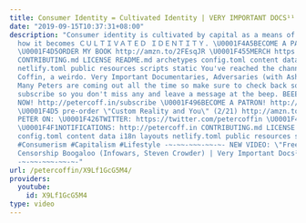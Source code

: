 ```yaml
---
title: Consumer Identity = Cultivated Identity | VERY IMPORTANT DOCS¹¹
date: "2019-09-15T10:37:31+08:00"
description: "Consumer identity is cultivated by capital as a means of control. Here's
  how it becomes ＣＵＬＴＩＶＡＴＥＤ ＩＤＥＮＴＩＴＹ. \U0001F4A5BECOME A PATRON at http://patreon.com/petercoffin
  \U0001F4D5ORDER MY BOOK http://amzn.to/2FEsqJR \U0001F455MERCH https://www.teepublic.com/stores/peter-coffin
  CONTRIBUTING.md LICENSE README.md archetypes config.toml content data i18n layouts
  netlify.toml public resources scripts static You've reached the channel of Peter
  Coffin, a weirdo. Very Important Documentaries, Adversaries (with Ashleigh!) and
  Many Peters are coming out all the time so make sure to check back soon. Please
  subscribe so you don't miss any and leave a message at the beep. BEEEEEEEEEP. \U0001F4FASubscribe
  NOW! http://petercoff.in/subscribe \U0001F496BECOME A PATRON! http://patreon.com/petercoffin
  \U0001F4D5 pre-order \"Custom Reality and You\" (2/21) http://amzn.to/2FEsqJR FOLLOW
  PETER ON: \U0001F426TWITTER: https://twitter.com/petercoffin \U0001F4F0MEDIUM: https://medium.com/@petercoffin
  \U0001F4F1NOTIFICATIONS: http://petercoff.in CONTRIBUTING.md LICENSE README.md archetypes
  config.toml content data i18n layouts netlify.toml public resources scripts static
  #Consumerism #Capitalism #Lifestyle -~-~~-~~~-~~-~- NEW VIDEO: \"Free Speech 2:
  Censorship Boogaloo (Infowars, Steven Crowder) | Very Important Docs²³\" https://www.youtube.com/watch?v=SlFdykutQ0g&list=PL9oHQnEByWyXObkJN9YYQS9hxBjpN8RLG
  -~-~~-~~~-~~-~-"
url: /petercoffin/X9Lf1GcG5M4/
providers:
  youtube:
    id: X9Lf1GcG5M4
type: video
---
```

